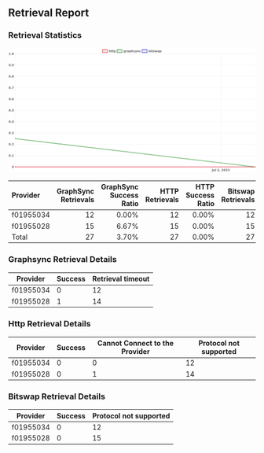 ## Retrieval Report
### Retrieval Statistics
<img src="https://raw.githubusercontent.com/data-preservation-programs/filplus-checker-assets/main/filecoin-project/filecoin-plus-large-datasets/issues/1733/1688635376652.png"/>

| Provider  | GraphSync Retrievals | GraphSync Success Ratio | HTTP Retrievals | HTTP Success Ratio | Bitswap Retrievals | Bitswap Success Ratio |
| :-------- | -------------------: | ----------------------: | --------------: | -----------------: | -----------------: | --------------------: |
| f01955034 |                   12 |                   0.00% |              12 |              0.00% |                 12 |                 0.00% |
| f01955028 |                   15 |                   6.67% |              15 |              0.00% |                 15 |                 0.00% |
| Total     |                   27 |                   3.70% |              27 |              0.00% |                 27 |                 0.00% |

### Graphsync Retrieval Details
| Provider  | Success | Retrieval timeout |
| --------- | ------- | ----------------- |
| f01955034 | 0       | 12                |
| f01955028 | 1       | 14                |

### Http Retrieval Details
| Provider  | Success | Cannot Connect to the Provider | Protocol not supported |
| --------- | ------- | ------------------------------ | ---------------------- |
| f01955034 | 0       | 0                              | 12                     |
| f01955028 | 0       | 1                              | 14                     |

### Bitswap Retrieval Details
| Provider  | Success | Protocol not supported |
| --------- | ------- | ---------------------- |
| f01955034 | 0       | 12                     |
| f01955028 | 0       | 15                     |

